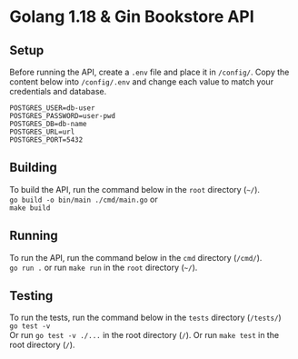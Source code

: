 # Golang 1.18 & Gin Bookstore API

## Setup
Before running the API, create a `.env` file and place it in `/config/`. Copy the content below into `/config/.env` and change each value to match your credentials and database. 
```
POSTGRES_USER=db-user
POSTGRES_PASSWORD=user-pwd
POSTGRES_DB=db-name
POSTGRES_URL=url
POSTGRES_PORT=5432
```

## Building
To build the API, run the command below in the `root` directory (`~/`). <br />
```go build -o bin/main ./cmd/main.go```
or <br />
```make build```

## Running
To run the API, run the command below in the `cmd` directory (`/cmd/`). <br />
```go run .```
or run `make run` in the `root` directory (`~/`). <br />


## Testing
To run the tests, run the command below in the `tests` directory (`/tests/`) <br />
```go test -v``` <br /> 
Or run `go test -v ./...` in the root directory (`/`).
Or run `make test` in the root directory (`/`).

